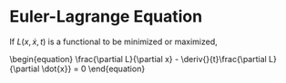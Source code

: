 # Euler-Lagrange Equation

If $L(x, \dot{x}, t)$ is a functional to be minimized or maximized,

\begin{equation}
\frac{\partial L}{\partial x} - \deriv{}{t}\frac{\partial L}{\partial \dot{x}} = 0
\end{equation}